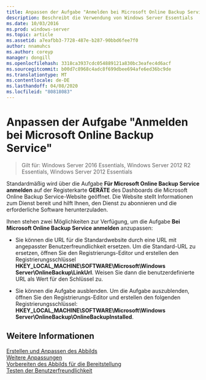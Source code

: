 ```yaml
---
title: Anpassen der Aufgabe "Anmelden bei Microsoft Online Backup Service"
description: Beschreibt die Verwendung von Windows Server Essentials
ms.date: 10/03/2016
ms.prod: windows-server
ms.topic: article
ms.assetid: a7eafbb3-7728-487e-b287-90bbd6fee7f0
author: nnamuhcs
ms.author: coreyp
manager: dongill
ms.openlocfilehash: 3318ca3937cdc054889121a830bc3eafec4d6acf
ms.sourcegitcommit: b00d7c8968c4adc8f699dbee694afe6ed36bc9de
ms.translationtype: MT
ms.contentlocale: de-DE
ms.lasthandoff: 04/08/2020
ms.locfileid: "80818083"
---
```

# <a name="customize-sign-up-for-microsoft-online-backup-service-task"></a>Anpassen der Aufgabe "Anmelden bei Microsoft Online Backup Service"

>Gilt für: Windows Server 2016 Essentials, Windows Server 2012 R2 Essentials, Windows Server 2012 Essentials

Standardmäßig wird über die Aufgabe **Für Microsoft Online Backup Service anmelden** auf der Registerkarte **GERÄTE** des Dashboards die Microsoft Online Backup Service-Website geöffnet. Die Website stellt Informationen zum Dienst bereit und hilft Ihnen, den Dienst zu abonnieren und die erforderliche Software herunterzuladen.  
  
 Ihnen stehen zwei Möglichkeiten zur Verfügung, um die Aufgabe **Bei Microsoft Online Backup Service anmelden** anzupassen:  
  
-   Sie können die URL für die Standardwebsite durch eine URL mit angepasster Benutzerfreundlichkeit ersetzen. Um die Standard-URL zu ersetzen, öffnen Sie den Registrierungs-Editor und erstellen den Registrierungsschlüssel **HKEY_LOCAL_MACHINE\SOFTWARE\Microsoft\Windows Server\OnlineBackup\LinkUrl**. Weisen Sie dann die benutzerdefinierte URL als Wert für den Schlüssel zu.  
  
-   Sie können die Aufgabe ausblenden. Um die Aufgabe auszublenden, öffnen Sie den Registrierungs-Editor und erstellen den folgenden Registrierungsschlüssel: **HKEY_LOCAL_MACHINE\SOFTWARE\Microsoft\Windows Server\OnlineBackup\OnlineBackupInstalled**.  
  
## <a name="see-also"></a>Weitere Informationen  
 [Erstellen und Anpassen des Abbilds](Creating-and-Customizing-the-Image.md)   
 [Weitere Anpassungen](Additional-Customizations.md)   
 [Vorbereiten des Abbilds für die Bereitstellung](Preparing-the-Image-for-Deployment.md)   
 [Testen der Benutzerfreundlichkeit](Testing-the-Customer-Experience.md)